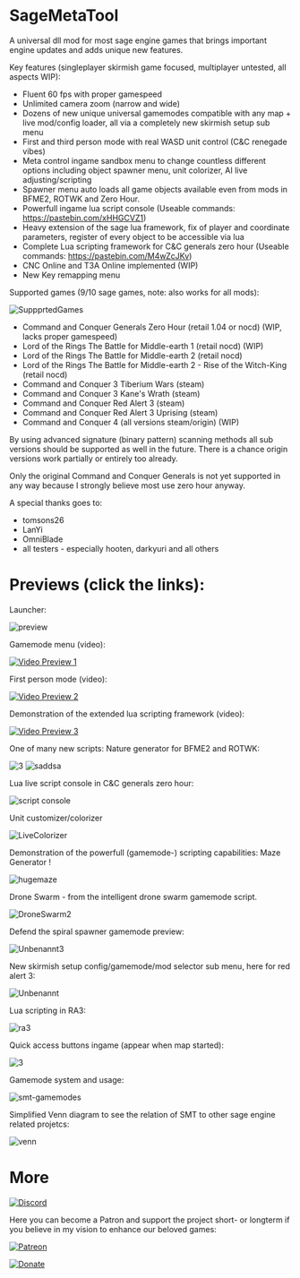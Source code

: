 # SageMetaTool

A universal dll mod for most sage engine games that brings important engine updates and adds unique new features.

Key features (singleplayer skirmish game focused, multiplayer untested, all aspects WIP):
- Fluent 60 fps with proper gamespeed
- Unlimited camera zoom (narrow and wide)
- Dozens of new unique universal gamemodes compatible with any map + live mod/config loader, all via a completely new skirmish setup sub menu
- First and third person mode with real WASD unit control (C&C renegade vibes)
- Meta control ingame sandbox menu to change countless different options including object spawner menu, unit colorizer, AI live adjusting/scripting
- Spawner menu auto loads all game objects available even from mods in BFME2, ROTWK and Zero Hour. 
- Powerfull ingame lua script console (Useable commands: https://pastebin.com/xHHGCVZ1)
- Heavy extension of the sage lua framework, fix of player and coordinate parameters, register of every object to be accessible via lua
- Complete Lua scripting framework for C&C generals zero hour (Useable commands: https://pastebin.com/M4wZcJKv)
- CNC Online and T3A Online implemented (WIP)
- New Key remapping menu

Supported games (9/10 sage games, note: also works for all mods):

![SuppprtedGames](https://user-images.githubusercontent.com/26028969/145710215-ffac9e00-9a3d-4dc6-ae7b-0cbf4d328c0a.PNG)

- Command and Conquer Generals Zero Hour (retail 1.04 or nocd) (WIP, lacks proper gamespeed)
- Lord of the Rings The Battle for Middle-earth 1 (retail nocd) (WIP)
- Lord of the Rings The Battle for Middle-earth 2 (retail nocd)
- Lord of the Rings The Battle for Middle-earth 2 - Rise of the Witch-King (retail nocd)
- Command and Conquer 3 Tiberium Wars (steam)
- Command and Conquer 3 Kane's Wrath (steam)
- Command and Conquer Red Alert 3 (steam)
- Command and Conquer Red Alert 3 Uprising (steam)
- Command and Conquer 4 (all versions steam/origin) (WIP)

By using advanced signature (binary pattern) scanning methods all sub versions should be supported as well in the future. There is a chance origin versions work partially or entirely too already.

Only the original Command and Conquer Generals is not yet supported in any way because I strongly believe most use zero hour anyway.

A special thanks goes to:

- tomsons26
- LanYi
- OmniBlade
- all testers - especially hooten, darkyuri and all others

# Previews (click the links):

Launcher:

![preview](https://user-images.githubusercontent.com/26028969/125347144-dd0b5000-e35a-11eb-9f2a-9577563aceb7.JPG)

Gamemode menu (video):

[![Video Preview 1](https://img.youtube.com/vi/hn2ikuj7288/0.jpg)](https://www.youtube.com/watch?v=hn2ikuj7288)

First person mode (video):

[![Video Preview 2](https://img.youtube.com/vi/iyZFXCaPxiU/0.jpg)](https://www.youtube.com/watch?v=iyZFXCaPxiU)

Demonstration of the extended lua scripting framework (video):

[![Video Preview 3](https://img.youtube.com/vi/sMp1uMzCIdk/0.jpg)](https://www.youtube.com/watch?v=sMp1uMzCIdk)

One of many new scripts: Nature generator for BFME2 and ROTWK:

![3](https://user-images.githubusercontent.com/26028969/123271899-8f40bc00-d501-11eb-9ba1-cf3d2df106f3.JPG)
![saddsa](https://user-images.githubusercontent.com/26028969/123271936-9962ba80-d501-11eb-9f5a-0ffdae52adf5.JPG)

Lua live script console in C&C generals zero hour:

![script console](https://user-images.githubusercontent.com/26028969/123272044-af707b00-d501-11eb-86ab-486bd4d24d6a.JPG)

Unit customizer/colorizer

![LiveColorizer](https://user-images.githubusercontent.com/26028969/145855539-22588b43-c8fd-4d02-948c-9002ddf58162.JPG)

Demonstration of the powerfull (gamemode-) scripting capabilities: Maze Generator !

![hugemaze](https://user-images.githubusercontent.com/26028969/145855806-e2f4a6a7-9ae3-4e44-8e20-909122cfa71f.JPG)

 Drone Swarm - from the intelligent drone swarm gamemode script.

 ![DroneSwarm2](https://user-images.githubusercontent.com/26028969/145855915-13852ab0-6e34-4ae6-926d-b5c690e2a79d.JPG)

 Defend the spiral spawner gamemode preview:

 ![Unbenannt3](https://user-images.githubusercontent.com/26028969/145856100-ba3cfb64-fe96-4078-a317-d1d75177fec5.JPG)

New skirmish setup config/gamemode/mod selector sub menu, here for red alert 3:

![Unbenannt](https://user-images.githubusercontent.com/26028969/145856224-103ede5d-6fff-4aab-96c7-5cc396c716f3.JPG)

Lua scripting in RA3:

![ra3](https://user-images.githubusercontent.com/26028969/145856291-79c88baf-66e8-4e8c-a774-ade5ea1c234f.PNG)

Quick access buttons ingame (appear when map started):

![3](https://user-images.githubusercontent.com/26028969/155856496-898c3df1-3313-4f24-93cc-4d7ba00fa710.PNG)

Gamemode system and usage:

![smt-gamemodes](https://user-images.githubusercontent.com/26028969/145856442-aaf583da-d01e-4f18-8363-15f61b713620.jpg)

Simplified Venn diagram to see the relation of SMT to other sage engine related projetcs: 

![venn](https://user-images.githubusercontent.com/26028969/145856762-990a5387-37e8-4b12-8ca6-f6463dd5f231.png)

# More

[![Discord](https://discord.com/assets/ff41b628a47ef3141164bfedb04fb220.png)](https://discord.gg/3vEazayfaV)

Here you can become a Patron and support the project short- or longterm if you believe in my vision to enhance our beloved games:

[![Patreon](https://not2grand.co.uk/wp-content/uploads/2018/07/patreon-logo.png)](https://www.patreon.com/metaidea)

[![Donate](https://www.paypalobjects.com/webstatic/i/logo/rebrand/ppcom.svg)](https://www.paypal.me/meta888)
